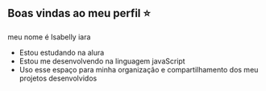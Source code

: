 ## Boas vindas ao meu perfil ⭐

meu nome é Isabelly iara

- Estou estudando na alura
- Estou me desenvolvendo na linguagem javaScript
- Uso esse espaço para minha organização e compartilhamento dos meu projetos desenvolvidos

